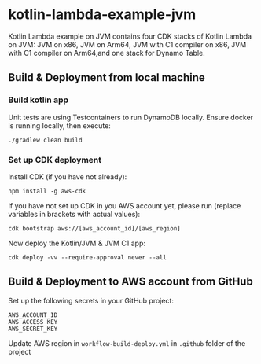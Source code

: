 # kotlin-lambda-example-jvm
Kotlin Lambda example on JVM contains four CDK stacks of Kotlin Lambda on JVM: JVM on x86, JVM on Arm64, JVM with C1 compiler on x86, JVM with C1 compiler on Arm64,and one stack for Dynamo Table.

## Build & Deployment from local machine
### Build kotlin app
Unit tests are using Testcontainers to run DynamoDB locally. 
Ensure docker is running locally, then execute:
```
./gradlew clean build
```
### Set up CDK deployment

Install CDK (if you have not already):
```
npm install -g aws-cdk
```

If you have not set up CDK in you AWS account yet, please run (replace variables in brackets with actual values):
```
cdk bootstrap aws://[aws_account_id]/[aws_region]
```

Now deploy the Kotlin/JVM & JVM C1 app:
```
cdk deploy -vv --require-approval never --all
```

## Build & Deployment to AWS account from GitHub
Set up the following secrets in your GitHub project:
```
AWS_ACCOUNT_ID
AWS_ACCESS_KEY
AWS_SECRET_KEY
```
Update AWS region in `workflow-build-deploy.yml` in `.github` folder of the project
